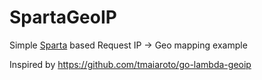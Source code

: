 # SpartaGeoIP
Simple [Sparta](http://gosparta.io) based Request IP -> Geo mapping example

Inspired by https://github.com/tmaiaroto/go-lambda-geoip

